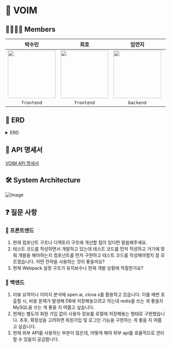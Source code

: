 # 👀 VOIM 

## 👨‍👩‍👧‍👦 Members
<div align="center">
  
  | **박수민** | **최호** | **임연지** | **주정빈** |
  | :--------: | :------: | :--------: | :--------: |
  | <a href="https://github.com/psm1st"><img src="https://avatars.githubusercontent.com/u/145013061?v=4" width="150"> | <a href="https://github.com/choihooo"><img src="https://avatars.githubusercontent.com/u/67588757?v=4" width="150"> | <a href="https://github.com/yeonjy"><img src="https://avatars.githubusercontent.com/u/81320703?v=4" width="150"> | <a href="https://github.com/zyovn"><img src="https://avatars.githubusercontent.com/u/166782961?v=4" width="150"> | 
  | `frontend` | `frontend` | `backend` | `backend` |
  
</div>

## 📂 ERD
<details>
<summary> ERD </summary>
<img src="https://github.com/user-attachments/assets/21a55374-3eb2-4369-864b-e71d7a7b3fe0" width="300" alt="image" />
</details>

## 📜 API 명세서
[VOIM API 명세서](https://voim.store/api/swagger-ui/index.html#/)

## 🛠️ System Architecture
![Image](https://github.com/user-attachments/assets/53748bbc-c56c-49dc-ac57-2584ac687067)

## ❓ 질문 사항
### 💚 프론트엔드
1. 현재 컴포넌트 구조나 디렉토리 구조에 개선할 점이 있다면 말씀해주세요. 
2. 테스트 코드를 작성하면서 개발하고 있는데 테스트 코드를 먼저 작성하고 거기에 맞춰 개발을 해야하는지 컴포넌트를 먼저 구현하고 테스트 코드를 작성해야할지 잘 모르겠습니다. 어떤 전략을 사용하는 것이 좋을까요?
3. 현재 Webpack 설정 구조가 유지보수나 현재 개발 상황에 적절한가요?

### 💙 백엔드
1. 리뷰 요약이나 이미지 분석에 open ai, clova x를 활용하고 있습니다. 이를 매번 호출할 시, 비용 문제가 발생해 DB에 저장해놓으려고 하는데 redis를 쓰는 게 좋을지 MySQL을 쓰는 게 좋을 지 여쭙고 싶습니다.
2. 현재는 별도의 회원 가입 없이 사용자 정보를 로컬에 저장해놓는 형태로 구현했습니다. 추후, 확장성을 고려하면 회원가입 및 로그인 기능을 구현하는 게 좋을 지 여쭙고 싶습니다.
3. 현재 외부 API를 사용하는 부분이 많은데, 어떻게 해야 외부 api를 효율적으로 관리할 수 있을지 궁금합니다.
